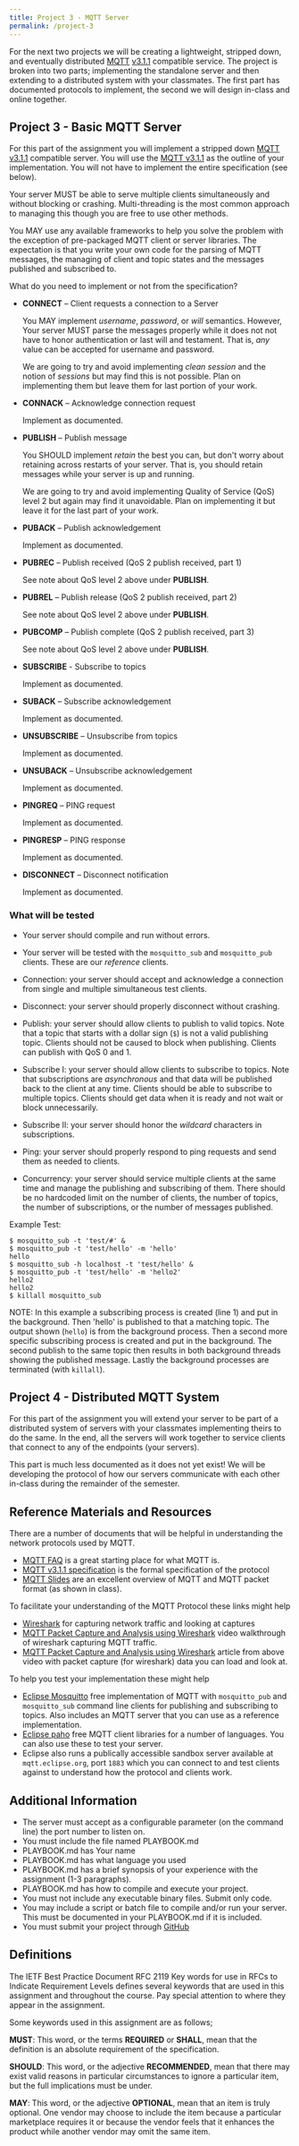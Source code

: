 ```yaml
---
title: Project 3 - MQTT Server
permalink: /project-3
---
```

For the next two projects we will be creating a lightweight, stripped down, and eventually distributed [MQTT][mqtt] [v3.1.1][mqtt-spec] compatible service. The project is broken into two parts; implementing the standalone server and then extending to a distributed system with your classmates. The first part has documented protocols to implement, the second we will design in-class and online together.

<!--more-->

## Project 3 - Basic MQTT Server

For this part of the assignment you will implement a stripped down [MQTT][mqtt] [v3.1.1][mqtt-spec] compatible server. You will use the [MQTT v3.1.1][mqtt-spec] as the outline of your implementation. You will not have to implement the entire specification (see below).

Your server MUST be able to serve multiple clients simultaneously and without blocking or crashing. Multi-threading is the most common approach to managing this though you are free to use other methods.

You MAY use any available frameworks to help you solve the problem with the exception of pre-packaged MQTT client or server libraries. The expectation is that you write your own code for the parsing of MQTT messages, the managing of client and topic states and the messages published and subscribed to.

What do you need to implement or not from the specification?

* **CONNECT** – Client requests a connection to a Server

    You MAY implement *username*, *password*, or *will* semantics. However, Your server MUST parse the messages properly while it does not not have to honor authentication or last will and testament. That is, *any* value can be accepted for username and password.

    We are going to try and avoid implementing *clean session* and the notion of *sessions* but may find this is not possible. Plan on implementing them but leave them for last portion of your work.

* **CONNACK** – Acknowledge connection request

    Implement as documented.

* **PUBLISH** – Publish message

    You SHOULD implement *retain* the best you can, but don't worry about retaining across restarts of your server. That is, you should retain messages while your server is up and running.

    We are going to try and avoid implementing Quality of Service (QoS) level 2 but again may find it unavoidable. Plan on implementing it but leave it for the last part of your work.

* **PUBACK** – Publish acknowledgement

    Implement as documented.

* **PUBREC** – Publish received (QoS 2 publish received, part 1)

    See note about QoS level 2 above under **PUBLISH**.

* **PUBREL** – Publish release (QoS 2 publish received, part 2)

    See note about QoS level 2 above under **PUBLISH**.

* **PUBCOMP** – Publish complete (QoS 2 publish received, part 3)

    See note about QoS level 2 above under **PUBLISH**.

* **SUBSCRIBE** - Subscribe to topics

    Implement as documented.

* **SUBACK** – Subscribe acknowledgement

    Implement as documented.

* **UNSUBSCRIBE** – Unsubscribe from topics

    Implement as documented.

* **UNSUBACK** – Unsubscribe acknowledgement

    Implement as documented.

* **PINGREQ** – PING request

    Implement as documented.

* **PINGRESP** – PING response

    Implement as documented.

* **DISCONNECT** – Disconnect notification

    Implement as documented.

### What will be tested

* Your server should compile and run without errors.

* Your server will be tested with the `mosquitto_sub` and `mosquitto_pub` clients. These are our _reference_ clients.

* Connection: your server should accept and acknowledge a connection from single and multiple simultaneous test clients.

* Disconnect: your server should properly disconnect without crashing.

* Publish: your server should allow clients to publish to valid topics. Note that a topic that starts with a dollar sign (`$`) is not a valid publishing topic. Clients should not be caused to block when publishing. Clients can publish with QoS 0 and 1.

* Subscribe I: your server should allow clients to subscribe to topics. Note that subscriptions are _asynchronous_ and that data will be published back to the client at any time. Clients should be able to subscribe to multiple topics. Clients should get data when it is ready and not wait or block unnecessarily.

* Subscribe II: your server should honor the _wildcard_ characters in subscriptions.

* Ping: your server should properly respond to ping requests and send them as needed to clients.

* Concurrency: your server should service multiple clients at the same time and manage the publishing and subscribing of them. There should be no hardcoded limit on the number of clients, the number of topics, the number of subscriptions, or the number of messages published.

Example Test:
```
$ mosquitto_sub -t 'test/#' &
$ mosquitto_pub -t 'test/hello' -m 'hello'
hello
$ mosquitto_sub -h localhost -t 'test/hello' &
$ mosquitto_pub -t 'test/hello' -m 'hello2'
hello2
hello2
$ killall mosquitto_sub
```
NOTE: In this example a subscribing process is created (line 1) and put in the background. Then 'hello' is published to that a matching topic. The output shown (`hello`) is from the background process. Then a second more specific subscribing process is created and put in the background. The second publish to the same topic then results in both background threads showing the published message. Lastly the background processes are terminated (with `killall`).

## Project 4 - Distributed MQTT System

For this part of the assignment you will extend your server to be part of a distributed system of servers with your classmates implementing theirs to do the same. In the end, all the servers will work together to service clients that connect to any of the endpoints (your servers).

This part is much less documented as it does not yet exist! We will be developing the protocol of how our servers communicate with each other in-class during the remainder of the semester.

## Reference Materials and Resources

There are a number of documents that will be helpful in understanding the network protocols used by MQTT.

* [MQTT FAQ](https://mqtt.org/faq)  is a great starting place for what MQTT is.
* [MQTT v3.1.1 specification][mqtt-spec] is the formal specification of the protocol
* [MQTT Slides](https://www.slideshare.net/PeterREgli/mq-telemetry-transport) are an excellent overview of MQTT and MQTT packet format (as shown in class).

To facilitate your understanding of the MQTT Protocol these links might help

* [Wireshark](https://www.wireshark.org) for capturing network traffic and looking at captures
* [MQTT Packet Capture and Analysis using Wireshark](https://www.wireshark.org) video walkthrough of wireshark capturing MQTT traffic.
* [MQTT Packet Capture and Analysis using Wireshark](https://iotbytes.wordpress.com/capturing-and-analysing-mqtt-packets/) article from above video with packet capture (for wireshark) data you can load and look at.

To help you test your implementation these might help

* [Eclipse Mosquitto](https://mosquitto.org) free implementation of MQTT with `mosquitto_pub` and `mosquitto_sub` command line clients for publishing and subscribing to topics. Also includes an MQTT server that you can use as a reference implementation.
* [Eclipse paho](https://www.eclipse.org/paho/) free MQTT client libraries for a number of languages. You can also use these to test your server.
* Eclipse also runs a publically accessible sandbox server available at `mqtt.eclipse.org`, port `1883` which you can connect to and test clients against to understand how the protocol and clients work.

## Additional Information
* The server must accept as a configurable parameter (on the command line) the port number to listen on.
* You must include the file named PLAYBOOK.md
* PLAYBOOK.md has Your name
* PLAYBOOK.md has what language you used
* PLAYBOOK.md has a brief synopsis of your experience with the assignment (1-3 paragraphs).
* PLAYBOOK.md has how to compile and execute your project.
* You must not include any executable binary files. Submit only code.
* You may include a script or batch file to compile and/or run your server. This must be documented in your PLAYBOOK.md if it is included.
* You must submit your project through [GitHub](http://github.com)

## Definitions
The IETF Best Practice Document RFC 2119 Key words for use in RFCs to Indicate Requirement Levels defines several keywords that are used in this assignment and throughout the course. Pay special attention to where they appear in the assignment.

Some keywords used in this assignment are as follows;

**MUST**: This word, or the terms **REQUIRED** or **SHALL**, mean that the definition is an absolute requirement of the specification.

**SHOULD**: This word, or the adjective **RECOMMENDED**, mean that there may exist valid reasons in particular circumstances to ignore a particular item, but the full implications must be under.

**MAY**: This word, or the adjective **OPTIONAL**, mean that an item is truly optional. One vendor may choose to include the item because a particular marketplace requires it or because the vendor feels that it enhances the product while another vendor may omit the same item.

 [mqtt]: http://mqtt.org
 [mqtt-spec]: http://docs.oasis-open.org/mqtt/mqtt/v3.1.1/os/mqtt-v3.1.1-os.html